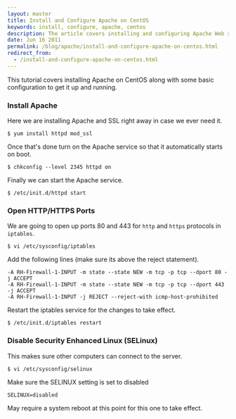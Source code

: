 ```yaml
---
layout: master
title: Install and Configure Apache on CentOS
keywords: install, configure, apache, centos
description: The article covers installing and configuring Apache Web server on CentOS Linux.
date: Jun 16 2011
permalink: /blog/apache/install-and-configure-apache-on-centos.html
redirect_from:
  - /install-and-configure-apache-on-centos.html
---
```


This tutorial covers installing Apache on CentOS along with some basic configuration to get it up and running.

### Install Apache

Here we are installing Apache and SSL right away in case we ever need it.

~~~
$ yum install httpd mod_ssl
~~~

Once that's done turn on the Apache service so that it automatically starts on boot.

~~~
$ chkconfig --level 2345 httpd on
~~~

Finally we can start the Apache service.

~~~
$ /etc/init.d/httpd start
~~~

### Open HTTP/HTTPS Ports

We are going to open up ports 80 and 443 for `http` and `https` protocols in `iptables`.

~~~
$ vi /etc/sysconfig/iptables
~~~

Add the following lines (make sure its above the reject statement).

~~~
-A RH-Firewall-1-INPUT -m state --state NEW -m tcp -p tcp --dport 80 -j ACCEPT
-A RH-Firewall-1-INPUT -m state --state NEW -m tcp -p tcp --dport 443 -j ACCEPT
-A RH-Firewall-1-INPUT -j REJECT --reject-with icmp-host-prohibited
~~~

Restart the iptables service for the changes to take effect.

~~~
$ /etc/init.d/iptables restart
~~~

### Disable Security Enhanced Linux (SELinux)

This makes sure other computers can connect to the server.

~~~
$ vi /etc/sysconfig/selinux
~~~

Make sure the SELINUX setting is set to disabled

~~~
SELINUX=disabled
~~~

May require a system reboot at this point for this one to take effect.